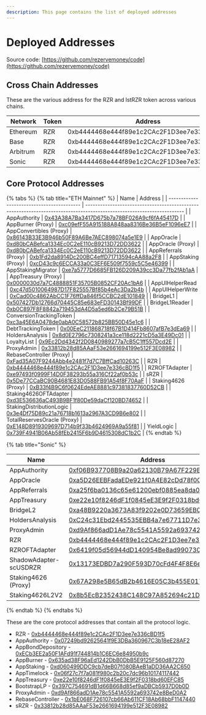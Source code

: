 ```yaml
---
description: This page contains the list of deployed addresses
---
```


# Deployed Addresses

Source code: [https://github.com/rezervemoney/code](https://github.com/rezervemoney/code)

## Cross Chain Addresses

These are the various address for the RZR and lstRZR token across various chains.&#x20;

<table><thead><tr><th width="133.91015625">Network</th><th width="99.3828125">Token</th><th>Address</th></tr></thead><tbody><tr><td>Ethereum</td><td>RZR</td><td>0xb4444468e444f89e1c2CAc2F1D3ee7e336cBD1f5</td></tr><tr><td>Base</td><td>RZR</td><td>0xb4444468e444f89e1c2CAc2F1D3ee7e336cBD1f5</td></tr><tr><td>Arbitrum</td><td>RZR</td><td>0xb4444468e444f89e1c2CAc2F1D3ee7e336cBD1f5</td></tr><tr><td>Sonic</td><td>RZR</td><td>0xb4444468e444f89e1c2CAc2F1D3ee7e336cBD1f5</td></tr></tbody></table>

## Core Protocol Addresses

{% tabs %}
{% tab title="ETH Mainnet" %}
| Name                                       | Address                                                                                                                |
| ------------------------------------------ | ---------------------------------------------------------------------------------------------------------------------- |
| AppAuthority                               | [0x43A38A7Ba3417D675b7a78BF026A9cf6fA45417D](https://etherscan.io/contract/0x43A38A7Ba3417D675b7a78BF026A9cf6fA45417D) |
| AppBurner (Proxy)                          | [0xc09efF55A915188A848aa8316Be36B5eF1096eE7](https://etherscan.io/contract/0xc09efF55A915188A848aa8316Be36B5eF1096eE7) |
| AppConvertibles (Proxy)                    | [0x86143B33E3B946b50F89A6Be7AEC898074a5e1E9](https://etherscan.io/contract/0x86143B33E3B946b50F89A6Be7AEC898074a5e1E9) |
| AppOracle                                  | [0xd80bCABefca1334Ec0C2eE110cB9213D72DD3622](https://etherscan.io/contract/0xd80bCABefca1334Ec0C2eE110cB9213D72DD3622) |
| AppOracle (Proxy)                          | [0xd80bCABefca1334Ec0C2eE110cB9213D72DD3622](https://etherscan.io/contract/0xd80bCABefca1334Ec0C2eE110cB9213D72DD3622) |
| AppReferrals (Proxy)                       | [0xb1Fd2da8914Dc200BC4effD71713594cAA88a2F8](https://etherscan.io/contract/0xb1Fd2da8914Dc200BC4effD71713594cAA88a2F8) |
| AppStaking (Proxy)                         | [0xcD43c9c6ECCA33a0C3EF6E509f7559c5C5e46399](https://etherscan.io/contract/0xcD43c9c6ECCA33a0C3EF6E509f7559c5C5e46399) |
| AppStakingMigrator                         | [0xe7a5777D6685FB126D209A39cc3Da77fb2fAb1aA](https://etherscan.io/contract/0xe7a5777D6685FB126D209A39cc3Da77fb2fAb1aA) |
| AppTreasury (Proxy)                        | [0x0000030d7a7C4888851F35705B0852CF20Ac1bA6](https://etherscan.io/contract/0x0000030d7a7C4888851F35705B0852CF20Ac1bA6) |
| AppUIHelperRead                            | [0xc47d5010064987D17F825557Bf85b4eAc3Da2b4b](https://etherscan.io/contract/0xc47d5010064987D17F825557Bf85b4eAc3Da2b4b) |
| AppUIHelperWrite                           | [0xCad00c4862AbCC1F76ffDa846f5CCBC2dE101849](https://etherscan.io/contract/0xCad00c4862AbCC1F76ffDa846f5CCBC2dE101849) |
| BridgeL1                                   | [0x507427Db12766d70445C85e683eFD30143Bf99DF](https://etherscan.io/contract/0x507427Db12766d70445C85e683eFD30143Bf99DF) |
| BridgeL1Reader                             | [0xb0C897F8F8842a719453dA4D5a5ed6b2Ce79B51B](https://etherscan.io/contract/0xb0C897F8F8842a719453dA4D5a5ed6b2Ce79B51B) |
| ConversionTrackingToken                    | [0xc3a45E6A0478de0abA0C58572b825BB50D45e1c6](https://etherscan.io/contract/0xc3a45E6A0478de0abA0C58572b825BB50D45e1c6) |
| DebtTrackingToken                          | [0x00EeC211868718f67B1D414Fb8607afB7e3dEa69](https://etherscan.io/contract/0x00EeC211868718f67B1D414Fb8607afB7e3dEa69) |
| HoldersAnalysis                            | [0x8d0E2796c7308241a3ce118d2221cD5a3E49Dc01](https://etherscan.io/contract/0x8d0E2796c7308241a3ce118d2221cD5a3E49Dc01) |
| LoyaltyList                                | [0x9Ec2Dd4342f2D0840989277a7cB5C1ff557Dcd2E](https://etherscan.io/contract/0x9Ec2Dd4342f2D0840989277a7cB5C1ff557Dcd2E) |
| ProxyAdmin                                 | [0x33812b28d85AAaF53e2661694199e512F3E08982](https://etherscan.io/contract/0x33812b28d85AAaF53e2661694199e512F3E08982) |
| RebaseController (Proxy)                   | [0xFad35A07F9244Abb4e2481f7d7C7BffCad10263C](https://etherscan.io/contract/0xFad35A07F9244Abb4e2481f7d7C7BffCad10263C) |
| RZR                                        | [0xb4444468e444f89e1c2CAc2F1D3ee7e336cBD1f5](https://etherscan.io/contract/0xb4444468e444f89e1c2CAc2F1D3ee7e336cBD1f5) |
| RZROFTAdapter                              | [0xe97493f0999F14D0F38293b55a316Cf22af0b53c](https://etherscan.io/contract/0xe97493f0999F14D0F38293b55a316Cf22af0b53c) |
| sRZR                                       | [0x5De77CCaBC90B4681E83D0588FB91A54f8F70AaF](https://etherscan.io/contract/0x5De77CCaBC90B4681E83D0588FB91A54f8F70AaF) |
| Staking4626 (Proxy)                        | [0xB33f4B9C6f0624EdeAE8881c97381837760D52CB](https://etherscan.io/contract/0xB33f4B9C6f0624EdeAE8881c97381837760D52CB) |
| Staking4626OFTAdapter                      | [0xd3E536636aC493B9BF1f80De59daCf120BD74652](https://etherscan.io/contract/0xd3E536636aC493B9BF1f80De59daCf120BD74652) |
| StakingDistributionLogic                   | [0x3e4Df75D89c21a76718b1613a2967A3CD9B6e802](https://etherscan.io/contract/0x3e4Df75D89c21a76718b1613a2967A3CD9B6e802) |
| TotalReservesOracle (Proxy)                | [0xE148D8919309697D714b9f33b4624969A9a55f81](https://etherscan.io/contract/0xE148D8919309697D714b9f33b4624969A9a55f81) |
| YieldLogic                                 | [0x739F4941B06Ab58fEb2415F6b9D4615308dC1b2C](https://etherscan.io/contract/0x739F4941B06Ab58fEb2415F6b9D4615308dC1b2C) |
{% endtab %}

{% tab title="Sonic" %}

| Name                            | Address                                                                                                                |
| ------------------------------- | ---------------------------------------------------------------------------------------------------------------------- |
| AppAuthority                    | [0xf06B937708B9a20a62130B79A67F229EA65Ef309](https://sonicscan.org/contract/0xf06B937708B9a20a62130B79A67F229EA65Ef309) |
| AppOracle                       | [0xa5D26EEBFadaEDe921f0A4E82cDd78f0C9E37da0](https://sonicscan.org/contract/0xa5D26EEBFadaEDe921f0A4E82cDd78f0C9E37da0) |
| AppReferrals                    | [0xa25f6ba0136c65e61200ebf0885ea8da022e83fa](https://sonicscan.org/contract/0xa25f6ba0136c65e61200ebf0885ea8da022e83fa) |
| AppTreasury                     | [0xe22e10f8246dF1f0845eE3E9f2F0318bd60EFC85](https://sonicscan.org/contract/0xe22e10f8246dF1f0845eE3E9f2F0318bd60EFC85) |
| BridgeL2                        | [0xa48B9220a3673A83f9202e0D73659EB09da2a036](https://sonicscan.org/contract/0xa48B9220a3673A83f9202e0D73659EB09da2a036) |
| HoldersAnalysis                 | [0xC24c31Ebd2445535EBB4a7e67711D7e3638A2A58](https://sonicscan.org/contract/0xC24c31Ebd2445535EBB4a7e67711D7e3638A2A58) |
| ProxyAdmin                      | [0xd9Af866adD1Ae78c5541A5592a693742e8BeD0A2](https://sonicscan.org/contract/0xd9Af866adD1Ae78c5541A5592a693742e8BeD0A2) |
| RZR                             | [0xb4444468e444f89e1c2CAc2F1D3ee7e336cBD1f5](https://sonicscan.org/contract/0xb4444468e444f89e1c2CAc2F1D3ee7e336cBD1f5) |
| RZROFTAdapter                   | [0x6419f05d56944dD140954Be8ad9907304abB2f3a](https://sonicscan.org/contract/0x6419f05d56944dD140954Be8ad9907304abB2f3a) |
| ShadowAdapter-scUSDRZR          | [0x13173EDBD7a290F593D70cFd4F4F8E6eafDeBAf3](https://sonicscan.org/contract/0x13173EDBD7a290F593D70cFd4F4F8E6eafDeBAf3) |
| Staking4626 (Proxy)             | [0x67A298e5B65dB2b4616E05C3b455E017275f53cB](https://sonicscan.org/contract/0x67A298e5B65dB2b4616E05C3b455E017275f53cB) |
| Staking4626L2V2                 | [0x8b5EcB2352438C148C97A852694c21DD0351DAB9](https://sonicscan.org/contract/0x8b5EcB2352438C148C97A852694c21DD0351DAB9) |

{% endtab %}
{% endtabs %}

These are the core protocol addresses that contain all the protocol logic.

* RZR - [0xb4444468e444f89e1c2CAc2F1D3ee7e336cBD1f5](https://sonicscan.org/address/0xb4444468e444f89e1c2CAc2F1D3ee7e336cBD1f5)
* AppAuthority - [0x07249bd92625641f9E3DBa360967C3b18eE28AF2](https://sonicscan.org/address/0x07249bd92625641f9E3DBa360967C3b18eE28AF2)
* AppBondDepository - [0xECb3EE2a50F1AFd91f744814b1C6EC6e84950b9c](https://sonicscan.org/address/0xECb3EE2a50F1AFd91f744814b1C6EC6e84950b9c#readProxyContract)
* AppBurner - [0x635ad38F96aEd1242DbB0DbB5E9125F560d87270](https://sonicscan.org/address/0x635ad38F96aEd1242DbB0DbB5E9125F560d87270)
* AppStaking - [0xd060499DDC9cb7deB07f080BAeB1aDD36AA2C650](https://sonicscan.org/address/0xd060499DDC9cb7deB07f080BAeB1aDD36AA2C650)
* AppTimelock - [0x06f27c7f7a081f980c2b20c7dc96b10174117442](https://sonicscan.org/address/0x06f27c7f7a081f980c2b20c7dc96b10174117442)
* AppTreasury - [0xe22e10f8246dF1f0845eE3E9f2F0318bd60EFC85](https://sonicscan.org/address/0xe22e10f8246dF1f0845eE3E9f2F0318bd60EFC85#code)
* BootstrapLP - [0x397C754691dB1d66B668d85ef9aDBCb5937D0b0D](https://sonicscan.org/address/0x397C754691dB1d66B668d85ef9aDBCb5937D0b0D)
* ProxyAdmin - [0xd9Af866adD1Ae78c5541A5592a693742e8BeD0A2](https://sonicscan.org/address/0xd9Af866adD1Ae78c5541A5592a693742e8BeD0A2#writeContract)
* RebaseController - [0x1bE068F726107cb66Ab611CF18Ab68bbF1147440](https://sonicscan.org/address/0x1bE068F726107cb66Ab611CF18Ab68bbF1147440)
* sRZR - [0x33812b28d85AAaF53e2661694199e512F3E08982](https://sonicscan.org/address/0x33812b28d85AAaF53e2661694199e512F3E08982#code)
